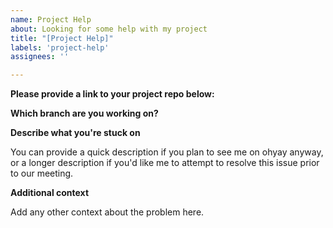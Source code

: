 ```yaml
---
name: Project Help
about: Looking for some help with my project
title: "[Project Help]"
labels: 'project-help'
assignees: ''

---
```


**Please provide a link to your project repo below:**

**Which branch are you working on?**

**Describe what you're stuck on**

You can provide a quick description if you plan to see me on ohyay anyway, or a longer description if you'd like me to attempt to resolve this issue prior to our meeting. 

**Additional context**

Add any other context about the problem here.
